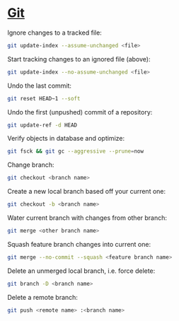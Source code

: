# [Git](https://git-scm.com)

Ignore changes to a tracked file:

```bash
git update-index --assume-unchanged <file>
```

Start tracking changes to an ignored file (above):

```bash
git update-index --no-assume-unchanged <file>
```

Undo the last commit:

```bash
git reset HEAD~1 --soft
```

Undo the first (unpushed) commit of a repository:

```bash
git update-ref -d HEAD
```

Verify objects in database and optimize:

```bash
git fsck && git gc --aggressive --prune=now
```

Change branch:

```bash
git checkout <branch name>
```

Create a new local branch based off your current one:

```bash
git checkout -b <branch name>
```

Water current branch with changes from other branch:

```bash
git merge <other branch name>
```

Squash feature branch changes into current one:

```bash
git merge --no-commit --squash <feature branch name>
```

Delete an unmerged local branch, i.e. force delete:

```bash
git branch -D <branch name>
```

Delete a remote branch:

```bash
git push <remote name> :<branch name>
```
